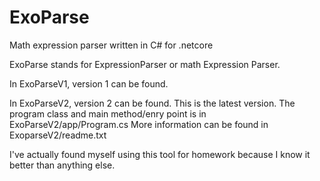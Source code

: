 # ExoParse
Math expression parser written in C# for .netcore

﻿ExoParse stands for ExpressionParser or math Expression Parser.
 
In ExoParseV1, version 1 can be found.

In ExoParseV2, version 2 can be found. This is the latest version. The program class and main method/enry point is in ExoParseV2/app/Program.cs
 More information can be found in ExoparseV2/readme.txt

I've actually found myself using this tool for homework because I know it better than anything else.
